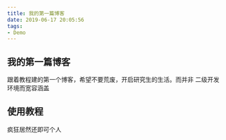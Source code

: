 ```yaml
---
title: 我的第一篇博客
date: 2019-06-17 20:05:56
tags:
- Demo
---
```

## 我的第一篇博客
跟着教程建的第一个博客，希望不要荒废，开启研究生的生活。而并非
二级开发环境而宽容涵盖

<!--more-->
## 使用教程
疯狂居然还即可个人